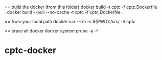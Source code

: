 == build the docker (from this folder)
docker build -t cptc -f cptc.Dockerfile .
docker build --pull --no-cache -t cptc -f cptc.Dockerfile .

== from your local path
docker run --rm -v ${PWD}:/src/ -it cptc 

== erase all docker
docker system prune -a -f
# cptc-docker
